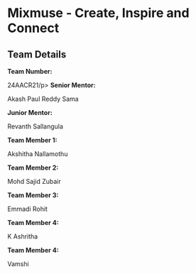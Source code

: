 # Mixmuse - Create, Inspire and Connect
<h2>Team Details</h2>
<b>Team Number: </b><p>24AACR21/p>
<b>Senior Mentor:</b><p> Akash Paul Reddy Sama</p>
<b>Junior Mentor:</b><p> Revanth Sallangula</p>
<b>Team Member 1:</b><p> Akshitha Nallamothu</p>
<b>Team Member 2:</b><p> Mohd Sajid Zubair</p>
<b>Team Member 3:</b><p> Emmadi Rohit</p>
<b>Team Member 4:</b><p> K Ashritha</p>
<b>Team Member 4:</b><p> Vamshi</p>
